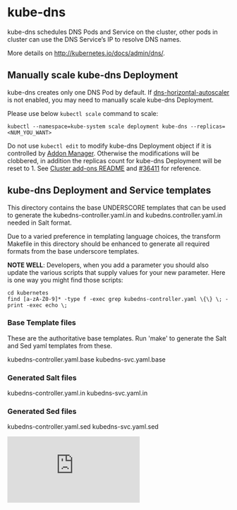 # kube-dns
kube-dns schedules DNS Pods and Service on the cluster, other pods in cluster can
use the DNS Service’s IP to resolve DNS names.

More details on http://kubernetes.io/docs/admin/dns/.

## Manually scale kube-dns Deployment
kube-dns creates only one DNS Pod by default. If
[dns-horizontal-autoscaler](../dns-horizontal-autoscaler/)
is not enabled, you may need to manually scale kube-dns Deployment.

Please use below `kubectl scale` command to scale:
```
kubectl --namespace=kube-system scale deployment kube-dns --replicas=<NUM_YOU_WANT>
```

Do not use `kubectl edit` to modify kube-dns Deployment object if it is controlled by
[Addon Manager](../addon-manager/). Otherwise the modifications will be clobbered,
in addition the replicas count for kube-dns Deployment will be reset to 1. See
[Cluster add-ons README](../README.md) and [#36411](https://github.com/kubernetes/kubernetes/issues/36411)
for reference.

## kube-dns Deployment and Service templates

This directory contains the base UNDERSCORE templates that can be used
to generate the kubedns-controller.yaml.in and kubedns.controller.yaml.in needed in Salt format.

Due to a varied preference in templating language choices, the transform
Makefile in this directory should be enhanced to generate all required
formats from the base underscore templates.

**NOTE WELL**: Developers, when you add a parameter you should also
update the various scripts that supply values for your new parameter.
Here is one way you might find those scripts:
```
cd kubernetes
find [a-zA-Z0-9]* -type f -exec grep kubedns-controller.yaml \{\} \; -print -exec echo \;
```

### Base Template files

These are the authoritative base templates.
Run 'make' to generate the Salt and Sed yaml templates from these.

kubedns-controller.yaml.base
kubedns-svc.yaml.base

### Generated Salt files

kubedns-controller.yaml.in
kubedns-svc.yaml.in

### Generated Sed files

kubedns-controller.yaml.sed
kubedns-svc.yaml.sed

[![Analytics](https://kubernetes-site.appspot.com/UA-36037335-10/GitHub/cluster/addons/dns/README.md?pixel)]()
